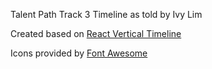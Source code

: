 Talent Path Track 3 Timeline as told by Ivy Lim

Created based on [React Vertical Timeline](https://github.com/stephane-monnot/react-vertical-timeline)

Icons provided by [Font Awesome](https://fontawesome.com/)